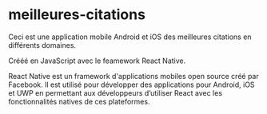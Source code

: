 # meilleures-citations
Ceci est une application mobile Android et iOS des meilleures citations en différents domaines.

Crééé en JavaScript avec le feamework React Native.

React Native est un framework d'applications mobiles open source créé par Facebook. Il est utilisé pour développer des applications pour Android, iOS et UWP en permettant aux développeurs d’utiliser React avec les fonctionnalités natives de ces plateformes.

